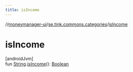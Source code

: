 ```yaml
---
title: isIncome
---
```

//[moneymanager-ui](../../index.html)/[se.tink.commons.categories](index.html)/[isIncome](is-income.html)



# isIncome



[androidJvm]\
fun [String](https://kotlinlang.org/api/latest/jvm/stdlib/kotlin/-string/index.html).[isIncome](is-income.html)(): [Boolean](https://kotlinlang.org/api/latest/jvm/stdlib/kotlin/-boolean/index.html)





